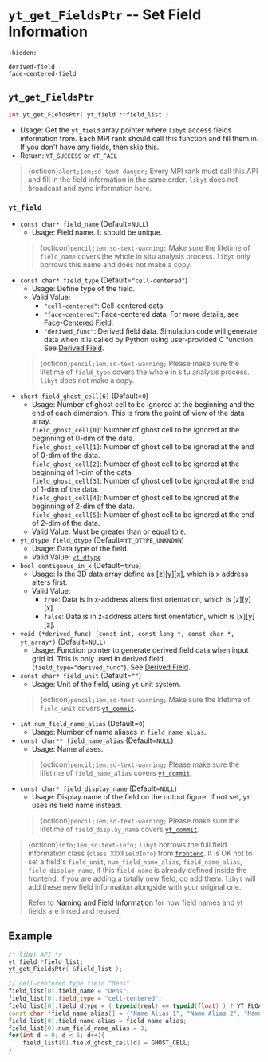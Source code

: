 # `yt_get_FieldsPtr` -- Set Field Information

```{toctree}
:hidden:

derived-field
face-centered-field
```

## `yt_get_FieldsPtr`
```cpp
int yt_get_FieldsPtr( yt_field **field_list )
```
- Usage: Get the `yt_field` array pointer where `libyt` access fields information from. Each MPI rank should call this function and fill them in. If you don't have any fields, then skip this.
- Return: `YT_SUCCESS` or `YT_FAIL`

> {octicon}`alert;1em;sd-text-danger;` Every MPI rank must call this API and fill in the field information in the same order. `libyt` does not broadcast and sync information here.

### `yt_field`
- `const char* field_name` (Default=`NULL`)
  - Usage: Field name. It should be unique.
  > {octicon}`pencil;1em;sd-text-warning;` Make sure the lifetime of `field_name` covers the whole in situ analysis process. `libyt` only borrows this name and does not make a copy.
- `const char* field_type` (Default=`"cell-centered"`)
  - Usage: Define type of the field.
  - Valid Value:
    - `"cell-centered"`: Cell-centered data.
    - `"face-centered"`: Face-centered data. For more details, see [Face-Centered Field](./face-centered-field.md#face-centered-field).
    - `"derived_func"`: Derived field data. Simulation code will generate data when it is called by Python using user-provided C function. See [Derived Field](./derived-field.md#derived-field).
  > {octicon}`pencil;1em;sd-text-warning;` Please make sure the lifetime of `field_type` covers the whole in situ analysis process. `libyt` does not make a copy.
- `short field_ghost_cell[6]` (Default=`0`)
  - Usage: Number of ghost cell to be ignored at the beginning and the end of each dimension. This is from the point of view of the data array. <br>
    `field_ghost_cell[0]`: Number of ghost cell to be ignored at the beginning of 0-dim of the data.<br>
    `field_ghost_cell[1]`: Number of ghost cell to be ignored at the end of 0-dim of the data.<br>
    `field_ghost_cell[2]`: Number of ghost cell to be ignored at the beginning of 1-dim of the data.<br>
    `field_ghost_cell[3]`: Number of ghost cell to be ignored at the end of 1-dim of the data.<br>
    `field_ghost_cell[4]`: Number of ghost cell to be ignored at the beginning of 2-dim of the data.<br>
    `field_ghost_cell[5]`: Number of ghost cell to be ignored at the end of 2-dim of the data.<br>
  - Valid Value: Must be greater than or equal to `0`.
- `yt_dtype field_dtype` (Default=`YT_DTYPE_UNKNOWN`)
  - Usage: Data type of the field.
  - Valid Value:  [`yt_dtype`](../data-type.md#yt_dtype)
- `bool contiguous_in_x` (Default=`true`)
  - Usage: Is the 3D data array define as [z][y][x], which is x address alters first.
  - Valid Value:
    - `true`: Data is in x-address alters first orientation, which is [z][y][x].
    - `false`: Data is in z-address alters first orientation, which is [x][y][z].
- `void (*derived_func) (const int, const long *, const char *, yt_array*)` (Default=`NULL`)
  - Usage: Function pointer to generate derived field data when input grid id. This is only used in derived field (`field_type="derived_func"`). See [Derived Field](./derived-field.md#derived-field).
- `const char* field_unit` (Default=`""`)
  - Usage: Unit of the field, using `yt` unit system.
  > {octicon}`pencil;1em;sd-text-warning;` Make sure the lifetime of `field_unit` covers [`yt_commit`](../yt_commit.md#yt_commit).
- `int num_field_name_alias` (Default=`0`)
  - Usage: Number of name aliases in `field_name_alias`.
- `const char** field_name_alias` (Default=`NULL`)
  - Usage: Name aliases.
  > {octicon}`pencil;1em;sd-text-warning;` Please make sure the lifetime of `field_name_alias` covers [`yt_commit`](../yt_commit.md#yt_commit).
- `const char* field_display_name` (Default=`NULL`)
  - Usage: Display name of the field on the output figure. If not set, `yt` uses its field name instead.
  > {octicon}`pencil;1em;sd-text-warning;` Please make sure the lifetime of `field_display_name` covers [`yt_commit`](../yt_commit.md#yt_commit).

> {octicon}`info;1em;sd-text-info;` `libyt` borrows the full field information class (`class XXXFieldInfo`) from [`frontend`](../yt_set_parameters.md#yt_param_yt). It is OK not to set a field's `field_unit`, `num_field_name_alias`, `field_name_alias`, `field_display_name`, if this `field_name` is already defined inside the frontend.
> If you are adding a totally new field, do add them. `libyt` will add these new field information alongside with your original one.
> 
> Refer to [Naming and Field Information](../../in-situ-python-analysis/using-yt.md#naming-and-field-information) for how field names and yt fields are linked and reused.

## Example
```cpp
/* libyt API */  
yt_field *field_list;
yt_get_FieldsPtr( &field_list );

// cell-centered type field "Dens" 
field_list[0].field_name = "Dens";  
field_list[0].field_type = "cell-centered";  
field_list[0].field_dtype = ( typeid(real) == typeid(float) ) ? YT_FLOAT : YT_DOUBLE;  
const char *field_name_alias[] = {"Name Alias 1", "Name Alias 2", "Name Alias 3"};  
field_list[0].field_name_alias = field_name_alias;  
field_list[0].num_field_name_alias = 3;  
for(int d = 0; d < 6; d++){
    field_list[0].field_ghost_cell[d] = GHOST_CELL;  
}
```
